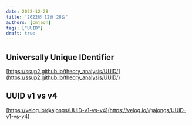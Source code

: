 ```yaml
---
date: 2022-12-28
title: '2022년 12월 28일'
authors: [cmjeon]
tags: ["UUID"]
draft: true
---
```


## Universally Unique IDentifier

[https://ssup2.github.io/theory_analysis/UUID/](https://ssup2.github.io/theory_analysis/UUID/)

## UUID v1 vs v4

[https://velog.io/@ajongs/UUID-v1-vs-v4](https://velog.io/@ajongs/UUID-v1-vs-v4)